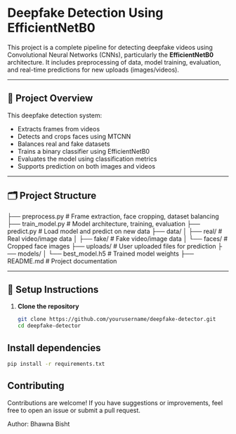 # Deepfake Detection Using EfficientNetB0

This project is a complete pipeline for detecting deepfake videos using Convolutional Neural Networks (CNNs), particularly the **EfficientNetB0** architecture. It includes preprocessing of data, model training, evaluation, and real-time predictions for new uploads (images/videos).

---

## 🧠 Project Overview

This deepfake detection system:
- Extracts frames from videos
- Detects and crops faces using MTCNN
- Balances real and fake datasets
- Trains a binary classifier using EfficientNetB0
- Evaluates the model using classification metrics
- Supports prediction on both images and videos

---

## 🗂️ Project Structure

├── preprocess.py # Frame extraction, face cropping, dataset balancing 
├── train_model.py # Model architecture, training, evaluation 
├── predict.py # Load model and predict on new data
├── data/ 
│ ├── real/ # Real video/image data 
│ ├── fake/ # Fake video/image data 
│ └── faces/ # Cropped face images
├── uploads/ # User uploaded files for prediction ├
── models/ 
│ └── best_model.h5 # Trained model weights 
├── README.md # Project documentation


---

## 🚀 Setup Instructions

1. **Clone the repository**
   ```bash
   git clone https://github.com/yourusername/deepfake-detector.git
   cd deepfake-detector
   ```
## Install dependencies

```bash
pip install -r requirements.txt
```
## Contributing
Contributions are welcome! If you have suggestions or improvements, feel free to open an issue or submit a pull request.

Author: Bhawna Bisht


